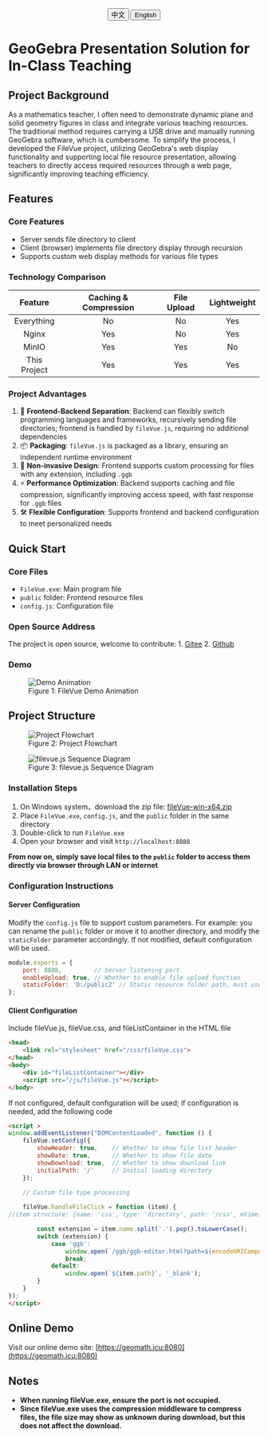<div style="text-align: center; margin-bottom: 20px;">
    <a href="./readme.md"><button onclick="toggleLanguage('cn')">中文</button></a>
    <button>English</button>
</div>

# GeoGebra Presentation Solution for In-Class Teaching

## Project Background

As a mathematics teacher, I often need to demonstrate dynamic plane and solid geometry figures in class and integrate various teaching resources. The traditional method requires carrying a USB drive and manually running GeoGebra software, which is cumbersome. To simplify the process, I developed the FileVue project, utilizing GeoGebra's web display functionality and supporting local file resource presentation, allowing teachers to directly access required resources through a web page, significantly improving teaching efficiency.

## Features
### Core Features
- Server sends file directory to client
- Client (browser) implements file directory display through recursion
- Supports custom web display methods for various file types

### Technology Comparison
| Feature        | Caching & Compression | File Upload | Lightweight |
|:--------------:|:---------------------:|:-----------:|:-----------:|
| Everything     | No                   | No         | Yes         |
| Nginx          | Yes                  | No         | Yes         |
| MinIO          | Yes                  | Yes        | No          |
| This Project   | Yes                  | Yes        | Yes         |

### Project Advantages
1. 🧩 **Frontend-Backend Separation**: Backend can flexibly switch programming languages and frameworks, recursively sending file directories; frontend is handled by `fileVue.js`, requiring no additional dependencies
2. 📦 **Packaging**: `fileVue.js` is packaged as a library, ensuring an independent runtime environment
3. 🎨 **Non-invasive Design**: Frontend supports custom processing for files with any extension, including `.ggb`
4. ⚡ **Performance Optimization**: Backend supports caching and file compression, significantly improving access speed, with fast response for `.ggb` files
5. 🛠️ **Flexible Configuration**: Supports frontend and backend configuration to meet personalized needs

## Quick Start
### Core Files
- `FileVue.exe`: Main program file
- `public` folder: Frontend resource files
- `config.js`: Configuration file

### Open Source Address
The project is open source, welcome to contribute: 1. [Gitee](https://gitee.com/wangwangqin523/file-vue.git)
2. [Github](https://github.com/yunend/filevue.git)

### Demo
<figure>
    <img src="./assets/demo.gif" alt="Demo Animation">
    <figcaption>Figure 1: FileVue Demo Animation</figcaption>
</figure>

## Project Structure
<figure>
    <img src="./assets/项目流程图.png" alt="Project Flowchart">
    <figcaption>Figure 2: Project Flowchart</figcaption>
</figure>

<figure>
    <img src="./assets/filevue.js时序图.png" alt="filevue.js Sequence Diagram">
    <figcaption>Figure 3: filevue.js Sequence Diagram</figcaption>
</figure>

### Installation Steps
1. On Windows system，download the zip file: [fileVue-win-x64.zip](https://gitee.com/wangwangqin523/file-vue/raw/master/fileVue-win-x64.zip)
2. Place `FileVue.exe`, `config.js`, and the `public` folder in the same directory
3. Double-click to run `FileVue.exe`
4. Open your browser and visit `http://localhost:8888`

**From now on, simply save local files to the `public` folder to access them directly via browser through LAN or internet**

### Configuration Instructions
#### Server Configuration
Modify the `config.js` file to support custom parameters. For example: you can rename the `public` folder or move it to another directory, and modify the `staticFolder` parameter accordingly. If not modified, default configuration will be used.
```javascript
module.exports = {
    port: 8888,         // Server listening port
    enableUpload: true, // Whether to enable file upload function
    staticFolder: 'D:/public2' // Static resource folder path, must use forward slashes, not backslashes
};
```
#### Client Configuration
Include fileVue.js, fileVue.css, and fileListContainer in the HTML file
```html
<head>
    <link rel="stylesheet" href="/css/fileVue.css">
</head>
<body>
    <div id="fileListContainer"></div>
    <script src="/js/fileVue.js"></script>
</body>
```
If not configured, default configuration will be used; if configuration is needed, add the following code
```html
<script >
window.addEventListener("DOMContentLoaded", function () {
    fileVue.setConfig({
        showHeader: true,    // Whether to show file list header
        showDate: true,      // Whether to show file date
        showDownload: true,  // Whether to show download link
        initialPath: '/'     // Initial loading directory
    });

    // Custom file type processing
    
    fileVue.handleFileClick = function (item) {
//item structure: {name: 'css', type: 'directory', path: '/css', mtime: '2025-03-31T07:03:34.995Z'}, {name: 'upload.html', type: 'file', path: '/upload.html', mtime: '2025-02-24T11:12:22.265Z'}

        const extension = item.name.split('.').pop().toLowerCase();
        switch (extension) {
            case 'ggb':
                window.open(`/ggb/ggb-editor.html?path=${encodeURIComponent(item.path)}`, '_ggb');
                break;
            default:
                window.open(`${item.path}`, '_blank');
        }
    }
});
</script>
```
## Online Demo
Visit our online demo site: [https://geomath.icu:8080](https://geomath.icu:8080)
## Notes
- **When running fileVue.exe, ensure the port is not occupied.**
- **Since fileVue.exe uses the compression middleware to compress files, the file size may show as unknown during download, but this does not affect the download.**
